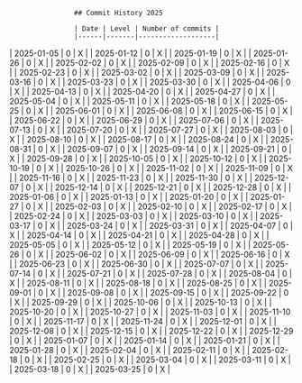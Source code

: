 
                    ## Commit History 2025

                    | Date | Level | Number of commits |
                    |------|-------|-------------------|
                
| 2025-01-05 | 0 | X |
| 2025-01-12 | 0 | X |
| 2025-01-19 | 0 | X |
| 2025-01-26 | 0 | X |
| 2025-02-02 | 0 | X |
| 2025-02-09 | 0 | X |
| 2025-02-16 | 0 | X |
| 2025-02-23 | 0 | X |
| 2025-03-02 | 0 | X |
| 2025-03-09 | 0 | X |
| 2025-03-16 | 0 | X |
| 2025-03-23 | 0 | X |
| 2025-03-30 | 0 | X |
| 2025-04-06 | 0 | X |
| 2025-04-13 | 0 | X |
| 2025-04-20 | 0 | X |
| 2025-04-27 | 0 | X |
| 2025-05-04 | 0 | X |
| 2025-05-11 | 0 | X |
| 2025-05-18 | 0 | X |
| 2025-05-25 | 0 | X |
| 2025-06-01 | 0 | X |
| 2025-06-08 | 0 | X |
| 2025-06-15 | 0 | X |
| 2025-06-22 | 0 | X |
| 2025-06-29 | 0 | X |
| 2025-07-06 | 0 | X |
| 2025-07-13 | 0 | X |
| 2025-07-20 | 0 | X |
| 2025-07-27 | 0 | X |
| 2025-08-03 | 0 | X |
| 2025-08-10 | 0 | X |
| 2025-08-17 | 0 | X |
| 2025-08-24 | 0 | X |
| 2025-08-31 | 0 | X |
| 2025-09-07 | 0 | X |
| 2025-09-14 | 0 | X |
| 2025-09-21 | 0 | X |
| 2025-09-28 | 0 | X |
| 2025-10-05 | 0 | X |
| 2025-10-12 | 0 | X |
| 2025-10-19 | 0 | X |
| 2025-10-26 | 0 | X |
| 2025-11-02 | 0 | X |
| 2025-11-09 | 0 | X |
| 2025-11-16 | 0 | X |
| 2025-11-23 | 0 | X |
| 2025-11-30 | 0 | X |
| 2025-12-07 | 0 | X |
| 2025-12-14 | 0 | X |
| 2025-12-21 | 0 | X |
| 2025-12-28 | 0 | X |
| 2025-01-06 | 0 | X |
| 2025-01-13 | 0 | X |
| 2025-01-20 | 0 | X |
| 2025-01-27 | 0 | X |
| 2025-02-03 | 0 | X |
| 2025-02-10 | 0 | X |
| 2025-02-17 | 0 | X |
| 2025-02-24 | 0 | X |
| 2025-03-03 | 0 | X |
| 2025-03-10 | 0 | X |
| 2025-03-17 | 0 | X |
| 2025-03-24 | 0 | X |
| 2025-03-31 | 0 | X |
| 2025-04-07 | 0 | X |
| 2025-04-14 | 0 | X |
| 2025-04-21 | 0 | X |
| 2025-04-28 | 0 | X |
| 2025-05-05 | 0 | X |
| 2025-05-12 | 0 | X |
| 2025-05-19 | 0 | X |
| 2025-05-26 | 0 | X |
| 2025-06-02 | 0 | X |
| 2025-06-09 | 0 | X |
| 2025-06-16 | 0 | X |
| 2025-06-23 | 0 | X |
| 2025-06-30 | 0 | X |
| 2025-07-07 | 0 | X |
| 2025-07-14 | 0 | X |
| 2025-07-21 | 0 | X |
| 2025-07-28 | 0 | X |
| 2025-08-04 | 0 | X |
| 2025-08-11 | 0 | X |
| 2025-08-18 | 0 | X |
| 2025-08-25 | 0 | X |
| 2025-09-01 | 0 | X |
| 2025-09-08 | 0 | X |
| 2025-09-15 | 0 | X |
| 2025-09-22 | 0 | X |
| 2025-09-29 | 0 | X |
| 2025-10-06 | 0 | X |
| 2025-10-13 | 0 | X |
| 2025-10-20 | 0 | X |
| 2025-10-27 | 0 | X |
| 2025-11-03 | 0 | X |
| 2025-11-10 | 0 | X |
| 2025-11-17 | 0 | X |
| 2025-11-24 | 0 | X |
| 2025-12-01 | 0 | X |
| 2025-12-08 | 0 | X |
| 2025-12-15 | 0 | X |
| 2025-12-22 | 0 | X |
| 2025-12-29 | 0 | X |
| 2025-01-07 | 0 | X |
| 2025-01-14 | 0 | X |
| 2025-01-21 | 0 | X |
| 2025-01-28 | 0 | X |
| 2025-02-04 | 0 | X |
| 2025-02-11 | 0 | X |
| 2025-02-18 | 0 | X |
| 2025-02-25 | 0 | X |
| 2025-03-04 | 0 | X |
| 2025-03-11 | 0 | X |
| 2025-03-18 | 0 | X |
| 2025-03-25 | 0 | X |